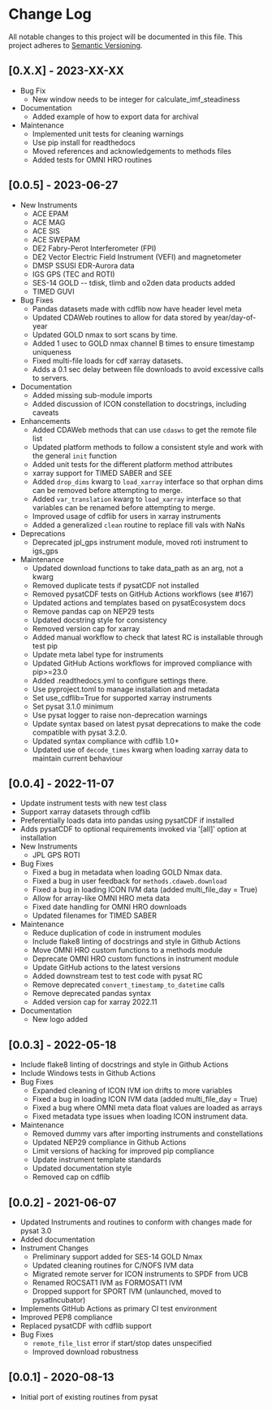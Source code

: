 # Change Log
All notable changes to this project will be documented in this file.
This project adheres to [Semantic Versioning](https://semver.org/).

## [0.X.X] - 2023-XX-XX
* Bug Fix
  * New window needs to be integer for calculate_imf_steadiness
* Documentation
  * Added example of how to export data for archival
* Maintenance
  * Implemented unit tests for cleaning warnings
  * Use pip install for readthedocs
  * Moved references and acknowledgements to methods files
  * Added tests for OMNI HRO routines

## [0.0.5] - 2023-06-27
* New Instruments
  * ACE EPAM
  * ACE MAG
  * ACE SIS
  * ACE SWEPAM
  * DE2 Fabry-Perot Interferometer (FPI)
  * DE2 Vector Electric Field Instrument (VEFI) and magnetometer
  * DMSP SSUSI EDR-Aurora data
  * IGS GPS (TEC and ROTI)
  * SES-14 GOLD -- tdisk, tlimb and o2den data products added
  * TIMED GUVI
* Bug Fixes
  * Pandas datasets made with cdflib now have header level meta
  * Updated CDAWeb routines to allow for data stored by year/day-of-year
  * Updated GOLD nmax to sort scans by time.
  * Added 1 usec to GOLD nmax channel B times to ensure timestamp uniqueness
  * Fixed multi-file loads for cdf xarray datasets.
  * Adds a 0.1 sec delay between file downloads to avoid excessive calls
    to servers.
* Documentation
  * Added missing sub-module imports
  * Added discussion of ICON constellation to docstrings, including caveats
* Enhancements
  * Added CDAWeb methods that can use `cdasws` to get the remote file list
  * Updated platform methods to follow a consistent style and work with the
    general `init` function
  * Added unit tests for the different platform method attributes
  * xarray support for TIMED SABER and SEE
  * Added `drop_dims` kwarg to `load_xarray` interface so that orphan dims can
    be removed before attempting to merge.
  * Added `var_translation` kwarg to `load_xarray` interface so that variables can
    be renamed before attempting to merge.
  * Improved usage of cdflib for users in xarray instruments
  * Added a generalized `clean` routine to replace fill vals with NaNs
* Deprecations
  * Deprecated jpl_gps instrument module, moved roti instrument to igs_gps
* Maintenance
  * Updated download functions to take data_path as an arg, not a kwarg
  * Removed duplicate tests if pysatCDF not installed
  * Removed pysatCDF tests on GitHub Actions workflows (see #167)
  * Updated actions and templates based on pysatEcosystem docs
  * Remove pandas cap on NEP29 tests
  * Updated docstring style for consistency
  * Removed version cap for xarray
  * Added manual workflow to check that latest RC is installable through test pip
  * Update meta label type for instruments
  * Updated GitHub Actions workflows for improved compliance with pip>=23.0
  * Added .readthedocs.yml to configure settings there.
  * Use pyproject.toml to manage installation and metadata
  * Set use_cdflib=True for supported xarray instruments
  * Set pysat 3.1.0 minimum
  * Use pysat logger to raise non-deprecation warnings
  * Update syntax based on latest pysat deprecations to make the code compatible with pysat 3.2.0.
  * Updated syntax compliance with cdflib 1.0+
  * Updated use of `decode_times` kwarg when loading xarray data to maintain current behaviour


## [0.0.4] - 2022-11-07
* Update instrument tests with new test class
* Support xarray datasets through cdflib
* Preferentially loads data into pandas using pysatCDF if installed
* Adds pysatCDF to optional requirements invoked via '[all]' option at installation
* New Instruments
  * JPL GPS ROTI
* Bug Fixes
  * Fixed a bug in metadata when loading GOLD Nmax data.
  * Fixed a bug in user feedback for `methods.cdaweb.download`
  * Fixed a bug in loading ICON IVM data (added multi_file_day = True)
  * Allow for array-like OMNI HRO meta data
  * Fixed date handling for OMNI HRO downloads
  * Updated filenames for TIMED SABER
* Maintenance
  * Reduce duplication of code in instrument modules
  * Include flake8 linting of docstrings and style in Github Actions
  * Move OMNI HRO custom functions to a methods module
  * Deprecate OMNI HRO custom functions in instrument module
  * Update GitHub actions to the latest versions
  * Added downstream test to test code with pysat RC
  * Remove deprecated `convert_timestamp_to_datetime` calls
  * Remove deprecated pandas syntax
  * Added version cap for xarray 2022.11
* Documentation
  * New logo added

## [0.0.3] - 2022-05-18
* Include flake8 linting of docstrings and style in Github Actions
* Include Windows tests in Github Actions
* Bug Fixes
  * Expanded cleaning of ICON IVM ion drifts to more variables
  * Fixed a bug in loading ICON IVM data (added multi_file_day = True)
  * Fixed a bug where OMNI meta data float values are loaded as arrays
  * Fixed metadata type issues when loading ICON instrument data.
* Maintenance
  * Removed dummy vars after importing instruments and constellations
  * Updated NEP29 compliance in Github Actions
  * Limit versions of hacking for improved pip compliance
  * Update instrument template standards
  * Updated documentation style
  * Removed cap on cdflib

## [0.0.2] - 2021-06-07
* Updated Instruments and routines to conform with changes made for pysat 3.0
* Added documentation
* Instrument Changes
  * Preliminary support added for SES-14 GOLD Nmax
  * Updated cleaning routines for C/NOFS IVM data
  * Migrated remote server for ICON instruments to SPDF from UCB
  * Renamed ROCSAT1 IVM as FORMOSAT1 IVM
  * Dropped support for SPORT IVM (unlaunched, moved to pysatIncubator)
* Implements GitHub Actions as primary CI test environment
* Improved PEP8 compliance
* Replaced pysatCDF with cdflib support
* Bug Fixes
  * `remote_file_list` error if start/stop dates unspecified
  * Improved download robustness

## [0.0.1] - 2020-08-13
* Initial port of existing routines from pysat
